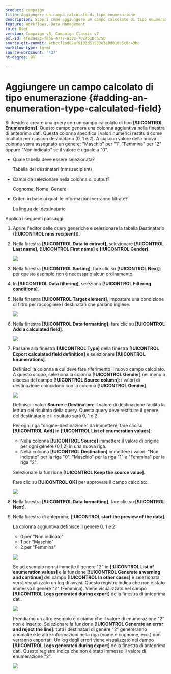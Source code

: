 ```yaml
---
product: campaign
title: Aggiungere un campo calcolato di tipo enumerazione
description: Scopri come aggiungere un campo calcolato di tipo enumerazione
feature: Workflows, Data Management
role: User
version: Campaign v8, Campaign Classic v7
exl-id: 4fe2ae81-faa6-4777-a332-70c451bca75b
source-git-commit: 4cbccf1ad02af9133d51933e3e0d010b5c8c43bd
workflow-type: tm+mt
source-wordcount: '437'
ht-degree: 0%

---
```


# Aggiungere un campo calcolato di tipo enumerazione {#adding-an-enumeration-type-calculated-field}

Si desidera creare una query con un campo calcolato di tipo **[!UICONTROL Enumerations]**. Questo campo genera una colonna aggiuntiva nella finestra di anteprima dati. Questa colonna specifica i valori numerici restituiti come risultato per ciascun destinatario (0, 1 e 2). A ciascun valore della nuova colonna verrà assegnato un genere: &quot;Maschio&quot; per &quot;1&quot;, &quot;Femmina&quot; per &quot;2&quot; oppure &quot;Non indicato&quot; se il valore è uguale a &quot;0&quot;.

* Quale tabella deve essere selezionata?

  Tabella dei destinatari (nms:recipient)

* Campi da selezionare nella colonna di output?

  Cognome, Nome, Genere

* Criteri in base ai quali le informazioni verranno filtrate?

  La lingua del destinatario

Applica i seguenti passaggi:

1. Aprire l&#39;editor delle query generiche e selezionare la tabella Destinatario (**[!UICONTROL nms:recipient]**).
1. Nella finestra **[!UICONTROL Data to extract]**, selezionare **[!UICONTROL Last name]**, **[!UICONTROL First name]** e **[!UICONTROL Gender]**.

   ![](assets/query_editor_nveau_73.png)

1. Nella finestra **[!UICONTROL Sorting]**, fare clic su **[!UICONTROL Next]**: per questo esempio non è necessario alcun ordinamento.
1. In **[!UICONTROL Data filtering]**, seleziona **[!UICONTROL Filtering conditions]**.
1. Nella finestra **[!UICONTROL Target element]**, impostare una condizione di filtro per raccogliere i destinatari che parlano inglese.

   ![](assets/query_editor_nveau_74.png)

1. Nella finestra **[!UICONTROL Data formatting]**, fare clic su **[!UICONTROL Add a calculated field]**.

   ![](assets/query_editor_nveau_75.png)

1. Passare alla finestra **[!UICONTROL Type]** della finestra **[!UICONTROL Export calculated field definition]** e selezionare **[!UICONTROL Enumerations]**.

   Definisci la colonna a cui deve fare riferimento il nuovo campo calcolato. A questo scopo, seleziona la colonna **[!UICONTROL Gender]** nel menu a discesa del campo **[!UICONTROL Source column]**: i valori di destinazione coincidono con la colonna **[!UICONTROL Gender]**.

   ![](assets/query_editor_nveau_76.png)

   Definisci i valori **Source** e **Destination**: il valore di destinazione facilita la lettura del risultato della query. Questa query deve restituire il genere del destinatario e il risultato sarà 0, 1 o 2.

   Per ogni riga &quot;origine-destinazione&quot; da immettere, fare clic su **[!UICONTROL Add]** in **[!UICONTROL List of enumeration values]**:

   * Nella colonna **[!UICONTROL Source]** immettere il valore di origine per ogni genere (0,1,2) in una nuova riga.
   * Nella colonna **[!UICONTROL Destination]** immettere i valori: &quot;Non indicato&quot; per la riga &quot;0&quot;, &quot;Maschio&quot; per la riga &quot;1&quot; e &quot;Femmina&quot; per la riga &quot;2&quot;.

   Selezionare la funzione **[!UICONTROL Keep the source value]**.

   Fare clic su **[!UICONTROL OK]** per approvare il campo calcolato.

   ![](assets/query_editor_nveau_77.png)

1. Nella finestra **[!UICONTROL Data formatting]**, fare clic su **[!UICONTROL Next]**.
1. Nella finestra di anteprima, **[!UICONTROL start the preview of the data]**.

   La colonna aggiuntiva definisce il genere 0, 1 e 2:

   * 0 per &quot;Non indicato&quot;
   * 1 per &quot;Maschio&quot;
   * 2 per &quot;Femmina&quot;

   ![](assets/query_editor_nveau_78.png)

   Se ad esempio non si immette il genere &quot;2&quot; in **[!UICONTROL List of enumeration values]** e la funzione **[!UICONTROL Generate a warning and continue]** del campo **[!UICONTROL In other cases]** è selezionata, verrà visualizzato un log di avvisi. Questo registro indica che non è stato immesso il genere &quot;2&quot; (Femmina). Viene visualizzato nel campo **[!UICONTROL Logs generated during export]** della finestra di anteprima dati.

   ![](assets/query_editor_nveau_79.png)

   Prendiamo un altro esempio e diciamo che il valore di enumerazione &quot;2&quot; non è inserito. Selezionare la funzione **[!UICONTROL Generate an error and reject the line]**: tutti i destinatari di genere &quot;2&quot; genereranno anomalie e le altre informazioni nella riga (nome e cognome, ecc.) non verranno esportati. Un log degli errori viene visualizzato nel campo **[!UICONTROL Logs generated during export]** della finestra di anteprima dati. Questo registro indica che non è stato immesso il valore di enumerazione &quot;2&quot;.

   ![](assets/query_editor_nveau_80.png)
